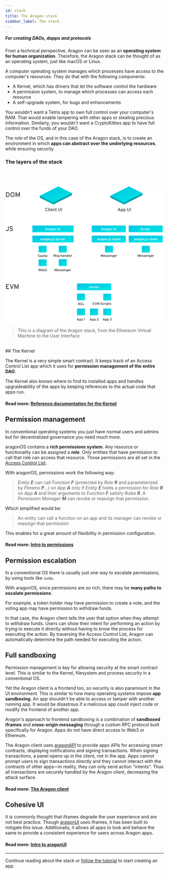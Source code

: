 ```yaml
---
id: stack
title: The Aragon stack
sidebar_label: The stack
---
```


##### For creating DAOs, dapps and protocols


From a technical perspective, Aragon can be seen as an **operating system for human organization**.
Therefore, the Aragon stack can be thought of as an operating system, just like macOS or Linux.

A computer operating system manages which processes have access to the computer's resources. They do that with the following components:

- A Kernel, which has drivers that let the software control the hardware
- A permission system, to manage which processes can access each resource
- A self-upgrade system, for bugs and enhancements

You wouldn't want a Tetris app to own full control over your computer's RAM. That would enable tampering with other apps or stealing precious information. Similarly, you wouldn't want a CryptoKitties app to have full control over the funds of your DAO.

The role of the OS, and in this case of the Aragon stack, is to create an environment in which **apps can abstract over the underlying resources**, while ensuring security.

### The layers of the stack

<br><br><br>
![The Aragon stack](/docs/assets/architecture.svg)
<br>

> This is a diagram of the Aragon stack, from the Ethereum Virtual Machine to the User Interface

<br>
## The Kernel

The Kernel is a very simple smart contract. It keeps track of an Access Control List app which it uses for **permission management of the entire DAO**.

The Kernel also knows where to find its installed apps and handles upgradeability of the apps by keeping references to the actual code that apps run.

#### Read more: [Reference documentation for the Kernel](/docs/aragonos-ref.html#kernel)

## Permission management

In conventional operating systems you just have normal users and admins but for decentralized governance you need much more.

aragonOS contains a **rich permissions system**. Any resource or functionality can be assigned a **role**. Only entities that have permission to call that role can access that resource. Those permissions are all set in the [Access Control List](/docs/acl-intro.html).

With aragonOS, permissions work the following way:

> _Entity **E**_ can call _Function **F**_ (protected by _Role **R**_ and parameterized by _Params **P**_...) on _App **A**_ only if _Entity **E**_ holds a permission for _Role **R**_ on _App **A**_ and their arguments to _Function **F**_ satisfy _Rules **R**_. A _Permission Manager **M**_ can revoke or reassign that permission.

Which simplified would be:

> An entity can call a function on an app and its manager can revoke or reassign that permission

This enables for a great amount of flexibility in permission configuration.

#### Read more: [Intro to permissions](/docs/acl-intro.html)

## Permission escalation

In a conventional OS there is usually just one way to escalate permissions, by using tools like `sudo`.

With aragonOS, since permissions are so rich, there may be **many paths to escalate permissions**.

For example, a token holder may have permission to create a vote, and the voting app may have permission to withdraw funds.

In that case, the Aragon client tells the user that option when they attempt to withdraw funds. Users can show their intent for performing an action by trying to execute it directly without having to know the process for executing the action. By traversing the Access Control List, Aragon can automatically determine the path needed for executing the action.

## Full sandboxing

Permission management is key for allowing security at the smart contract level. This is similar to the Kernel, filesystem and process security in a conventional OS.

Yet the Aragon client is a frontend too, so security is also paramount in the UI environment. This is similar to how many operating systems impose **app sandboxing**. An app shouldn't be able to access or tamper with another running app. It would be disastrous if a malicious app could inject code or modify the frontend of another app.

Aragon's approach to frontend sandboxing is a combination of **sandboxed iframes** and **cross-origin messaging** through a custom RPC protocol built specifically for Aragon. Apps do not have direct access to Web3 or Ethereum.

The Aragon client uses [aragonAPI](/docs/api-intro.html) to provide apps APIs for accessing smart contracts, displaying notifications and signing transactions. When signing transactions, a panel opens up in the client, not in the app. Apps cannot prompt users to sign transactions directly and they cannot interact with the contracts of other apps—in reality, they can only send action "intents". Thus all transactions are securely handled by the Aragon client, decreasing the attack surface.

#### Read more: [The Aragon client](/docs/client.html)

## Cohesive UI

It is commonly thought that iframes degrade the user experience and are not best practice. Though [aragonUI](/docs/aragonui-intro.html) uses iframes, it has been built to mitigate this issue. Additionally, it allows all apps to look and behave the same to provide a consistent experience for users across Aragon apps.

#### Read more: [Intro to aragonUI](/docs/aragonui-intro.html)

---

Continue reading about the stack or [follow the tutorial](/docs/tutorial.html) to start creating an app.
